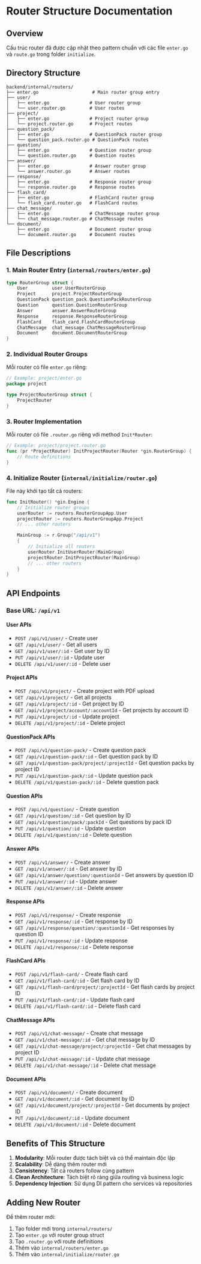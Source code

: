 # Router Structure Documentation

## Overview

Cấu trúc router đã được cập nhật theo pattern chuẩn với các file `enter.go` và `route.go` trong folder `initialize`.

## Directory Structure

```
backend/internal/routers/
├── enter.go                    # Main router group entry
├── user/
│   ├── enter.go               # User router group
│   └── user.router.go         # User routes
├── project/
│   ├── enter.go               # Project router group
│   └── project.router.go      # Project routes
├── question_pack/
│   ├── enter.go               # QuestionPack router group
│   └── question_pack.router.go # QuestionPack routes
├── question/
│   ├── enter.go               # Question router group
│   └── question.router.go     # Question routes
├── answer/
│   ├── enter.go               # Answer router group
│   └── answer.router.go       # Answer routes
├── response/
│   ├── enter.go               # Response router group
│   └── response.router.go     # Response routes
├── flash_card/
│   ├── enter.go               # FlashCard router group
│   └── flash_card.router.go   # FlashCard routes
├── chat_message/
│   ├── enter.go               # ChatMessage router group
│   └── chat_message.router.go # ChatMessage routes
└── document/
    ├── enter.go               # Document router group
    └── document.router.go     # Document routes
```

## File Descriptions

### 1. Main Router Entry (`internal/routers/enter.go`)

```go
type RouterGroup struct {
    User         user.UserRouterGroup
    Project      project.ProjectRouterGroup
    QuestionPack question_pack.QuestionPackRouterGroup
    Question     question.QuestionRouterGroup
    Answer       answer.AnswerRouterGroup
    Response     response.ResponseRouterGroup
    FlashCard    flash_card.FlashCardRouterGroup
    ChatMessage  chat_message.ChatMessageRouterGroup
    Document     document.DocumentRouterGroup
}
```

### 2. Individual Router Groups

Mỗi router có file `enter.go` riêng:

```go
// Example: project/enter.go
package project

type ProjectRouterGroup struct {
    ProjectRouter
}
```

### 3. Router Implementation

Mỗi router có file `.router.go` riêng với method `Init*Router`:

```go
// Example: project/project.router.go
func (pr *ProjectRouter) InitProjectRouter(Router *gin.RouterGroup) {
    // Route definitions
}
```

### 4. Initialize Router (`internal/initialize/router.go`)

File này khởi tạo tất cả routers:

```go
func InitRouter() *gin.Engine {
    // Initialize router groups
    userRouter := routers.RouterGroupApp.User
    projectRouter := routers.RouterGroupApp.Project
    // ... other routers

    MainGroup := r.Group("/api/v1")
    {
        // Initialize all routers
        userRouter.InitUserRouter(MainGroup)
        projectRouter.InitProjectRouter(MainGroup)
        // ... other routers
    }
}
```

## API Endpoints

### Base URL: `/api/v1`

#### User APIs

- `POST /api/v1/user/` - Create user
- `GET /api/v1/user/` - Get all users
- `GET /api/v1/user/:id` - Get user by ID
- `PUT /api/v1/user/:id` - Update user
- `DELETE /api/v1/user/:id` - Delete user

#### Project APIs

- `POST /api/v1/project/` - Create project with PDF upload
- `GET /api/v1/project/` - Get all projects
- `GET /api/v1/project/:id` - Get project by ID
- `GET /api/v1/project/account/:accountId` - Get projects by account ID
- `PUT /api/v1/project/:id` - Update project
- `DELETE /api/v1/project/:id` - Delete project

#### QuestionPack APIs

- `POST /api/v1/question-pack/` - Create question pack
- `GET /api/v1/question-pack/:id` - Get question pack by ID
- `GET /api/v1/question-pack/project/:projectId` - Get question packs by project ID
- `PUT /api/v1/question-pack/:id` - Update question pack
- `DELETE /api/v1/question-pack/:id` - Delete question pack

#### Question APIs

- `POST /api/v1/question/` - Create question
- `GET /api/v1/question/:id` - Get question by ID
- `GET /api/v1/question/pack/:packId` - Get questions by pack ID
- `PUT /api/v1/question/:id` - Update question
- `DELETE /api/v1/question/:id` - Delete question

#### Answer APIs

- `POST /api/v1/answer/` - Create answer
- `GET /api/v1/answer/:id` - Get answer by ID
- `GET /api/v1/answer/question/:questionId` - Get answers by question ID
- `PUT /api/v1/answer/:id` - Update answer
- `DELETE /api/v1/answer/:id` - Delete answer

#### Response APIs

- `POST /api/v1/response/` - Create response
- `GET /api/v1/response/:id` - Get response by ID
- `GET /api/v1/response/question/:questionId` - Get responses by question ID
- `PUT /api/v1/response/:id` - Update response
- `DELETE /api/v1/response/:id` - Delete response

#### FlashCard APIs

- `POST /api/v1/flash-card/` - Create flash card
- `GET /api/v1/flash-card/:id` - Get flash card by ID
- `GET /api/v1/flash-card/project/:projectId` - Get flash cards by project ID
- `PUT /api/v1/flash-card/:id` - Update flash card
- `DELETE /api/v1/flash-card/:id` - Delete flash card

#### ChatMessage APIs

- `POST /api/v1/chat-message/` - Create chat message
- `GET /api/v1/chat-message/:id` - Get chat message by ID
- `GET /api/v1/chat-message/project/:projectId` - Get chat messages by project ID
- `PUT /api/v1/chat-message/:id` - Update chat message
- `DELETE /api/v1/chat-message/:id` - Delete chat message

#### Document APIs

- `POST /api/v1/document/` - Create document
- `GET /api/v1/document/:id` - Get document by ID
- `GET /api/v1/document/project/:projectId` - Get documents by project ID
- `PUT /api/v1/document/:id` - Update document
- `DELETE /api/v1/document/:id` - Delete document

## Benefits of This Structure

1. **Modularity**: Mỗi router được tách biệt và có thể maintain độc lập
2. **Scalability**: Dễ dàng thêm router mới
3. **Consistency**: Tất cả routers follow cùng pattern
4. **Clean Architecture**: Tách biệt rõ ràng giữa routing và business logic
5. **Dependency Injection**: Sử dụng DI pattern cho services và repositories

## Adding New Router

Để thêm router mới:

1. Tạo folder mới trong `internal/routers/`
2. Tạo `enter.go` với router group struct
3. Tạo `.router.go` với route definitions
4. Thêm vào `internal/routers/enter.go`
5. Thêm vào `internal/initialize/router.go`
